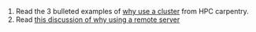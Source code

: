 1. Read the 3 bulleted examples of [why use a cluster](https://carpentries-incubator.github.io/hpc-intro/10-hpc-intro/index.html) from HPC carpentry. 
2. Read [this discussion of why using a remote server](https://news.ycombinator.com/item?id=22812477)